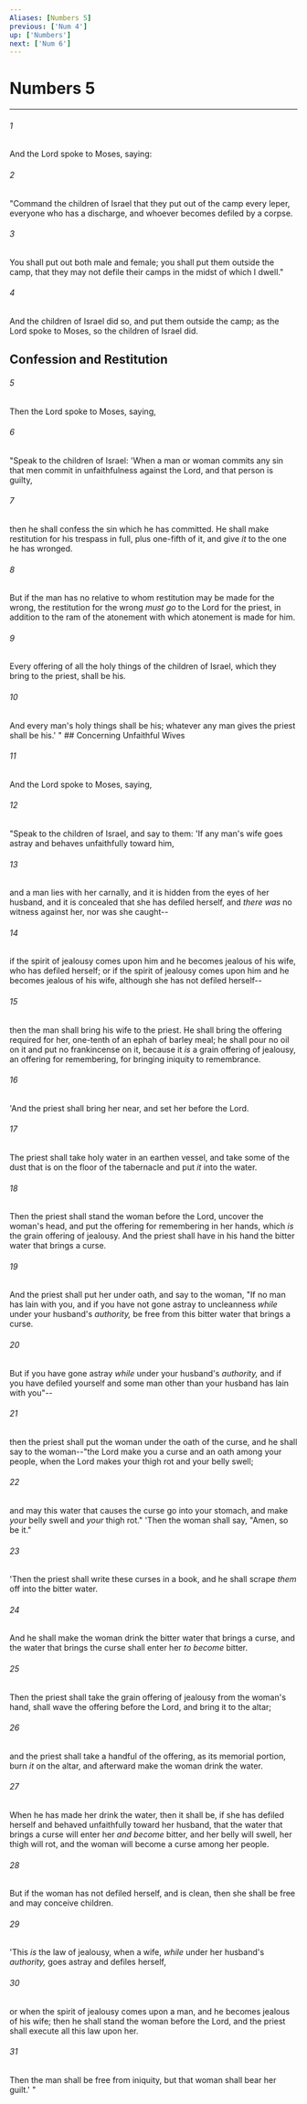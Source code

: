 ```yaml
---
Aliases: [Numbers 5]
previous: ['Num 4']
up: ['Numbers']
next: ['Num 6']
---
```

# Numbers 5

***


###### 1 
And the Lord spoke to Moses, saying: 

###### 2 
"Command the children of Israel that they put out of the camp every leper, everyone who has a discharge, and whoever becomes defiled by a corpse. 

###### 3 
You shall put out both male and female; you shall put them outside the camp, that they may not defile their camps in the midst of which I dwell." 

###### 4 
And the children of Israel did so, and put them outside the camp; as the Lord spoke to Moses, so the children of Israel did.

## Confession and Restitution 

###### 5 
Then the Lord spoke to Moses, saying, 

###### 6 
"Speak to the children of Israel: 'When a man or woman commits any sin that men commit in unfaithfulness against the Lord, and that person is guilty, 

###### 7 
then he shall confess the sin which he has committed. He shall make restitution for his trespass in full, plus one-fifth of it, and give _it_ to the one he has wronged. 

###### 8 
But if the man has no relative to whom restitution may be made for the wrong, the restitution for the wrong _must go_ to the Lord for the priest, in addition to the ram of the atonement with which atonement is made for him. 

###### 9 
Every offering of all the holy things of the children of Israel, which they bring to the priest, shall be his. 

###### 10 
And every man's holy things shall be his; whatever any man gives the priest shall be his.' " ## Concerning Unfaithful Wives 

###### 11 
And the Lord spoke to Moses, saying, 

###### 12 
"Speak to the children of Israel, and say to them: 'If any man's wife goes astray and behaves unfaithfully toward him, 

###### 13 
and a man lies with her carnally, and it is hidden from the eyes of her husband, and it is concealed that she has defiled herself, and _there was_ no witness against her, nor was she caught-- 

###### 14 
if the spirit of jealousy comes upon him and he becomes jealous of his wife, who has defiled herself; or if the spirit of jealousy comes upon him and he becomes jealous of his wife, although she has not defiled herself-- 

###### 15 
then the man shall bring his wife to the priest. He shall bring the offering required for her, one-tenth of an ephah of barley meal; he shall pour no oil on it and put no frankincense on it, because it _is_ a grain offering of jealousy, an offering for remembering, for bringing iniquity to remembrance. 

###### 16 
'And the priest shall bring her near, and set her before the Lord. 

###### 17 
The priest shall take holy water in an earthen vessel, and take some of the dust that is on the floor of the tabernacle and put _it_ into the water. 

###### 18 
Then the priest shall stand the woman before the Lord, uncover the woman's head, and put the offering for remembering in her hands, which _is_ the grain offering of jealousy. And the priest shall have in his hand the bitter water that brings a curse. 

###### 19 
And the priest shall put her under oath, and say to the woman, "If no man has lain with you, and if you have not gone astray to uncleanness _while_ under your husband's _authority,_ be free from this bitter water that brings a curse. 

###### 20 
But if you have gone astray _while_ under your husband's _authority,_ and if you have defiled yourself and some man other than your husband has lain with you"-- 

###### 21 
then the priest shall put the woman under the oath of the curse, and he shall say to the woman--"the Lord make you a curse and an oath among your people, when the Lord makes your thigh rot and your belly swell; 

###### 22 
and may this water that causes the curse go into your stomach, and make _your_ belly swell and _your_ thigh rot." 'Then the woman shall say, "Amen, so be it." 

###### 23 
'Then the priest shall write these curses in a book, and he shall scrape _them_ off into the bitter water. 

###### 24 
And he shall make the woman drink the bitter water that brings a curse, and the water that brings the curse shall enter her _to become_ bitter. 

###### 25 
Then the priest shall take the grain offering of jealousy from the woman's hand, shall wave the offering before the Lord, and bring it to the altar; 

###### 26 
and the priest shall take a handful of the offering, as its memorial portion, burn _it_ on the altar, and afterward make the woman drink the water. 

###### 27 
When he has made her drink the water, then it shall be, if she has defiled herself and behaved unfaithfully toward her husband, that the water that brings a curse will enter her _and become_ bitter, and her belly will swell, her thigh will rot, and the woman will become a curse among her people. 

###### 28 
But if the woman has not defiled herself, and is clean, then she shall be free and may conceive children. 

###### 29 
'This _is_ the law of jealousy, when a wife, _while_ under her husband's _authority,_ goes astray and defiles herself, 

###### 30 
or when the spirit of jealousy comes upon a man, and he becomes jealous of his wife; then he shall stand the woman before the Lord, and the priest shall execute all this law upon her. 

###### 31 
Then the man shall be free from iniquity, but that woman shall bear her guilt.' "
